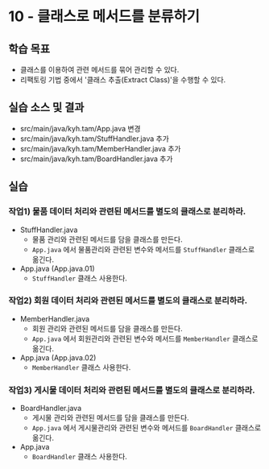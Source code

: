 # 10 - 클래스로 메서드를 분류하기

## 학습 목표

- 클래스를 이용하여 관련 메서드를 묶어 관리할 수 있다.
- 리팩토링 기법 중에서 '클래스 추출(Extract Class)'을 수행할 수 있다.

## 실습 소스 및 결과

- src/main/java/kyh.tam/App.java 변경
- src/main/java/kyh.tam/StuffHandler.java 추가
- src/main/java/kyh.tam/MemberHandler.java 추가
- src/main/java/kyh.tam/BoardHandler.java 추가

## 실습

### 작업1) 물품 데이터 처리와 관련된 메서드를 별도의 클래스로 분리하라.

- StuffHandler.java
    - 물품 관리와 관련된 메서드를 담을 클래스를 만든다.
    - `App.java` 에서 물품관리와 관련된 변수와 메서드를 `StuffHandler` 클래스로 옮긴다.
- App.java (App.java.01)
    - `StuffHandler` 클래스 사용한다.


### 작업2) 회원 데이터 처리와 관련된 메서드를 별도의 클래스로 분리하라.

- MemberHandler.java
    - 회원 관리와 관련된 메서드를 담을 클래스를 만든다.
    - `App.java` 에서 회원관리와 관련된 변수와 메서드를 `MemberHandler` 클래스로 옮긴다.
- App.java (App.java.02)
    - `MemberHandler` 클래스 사용한다.


### 작업3) 게시물 데이터 처리와 관련된 메서드를 별도의 클래스로 분리하라.

- BoardHandler.java
    - 게시물 관리와 관련된 메서드를 담을 클래스를 만든다.
    - `App.java` 에서 게시물관리와 관련된 변수와 메서드를 `BoardHandler` 클래스로 옮긴다.
- App.java
    - `BoardHandler` 클래스 사용한다.

